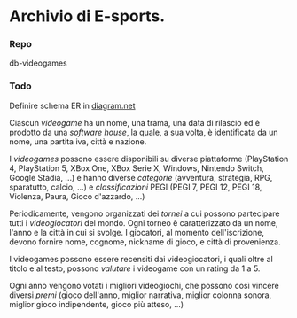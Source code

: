 # Archivio di E-sports.

### Repo
db-videogames

### Todo
Definire schema ER in [diagram.net](https://app.diagrams.net/)

Ciascun *videogame* ha un nome, una trama, una data di rilascio ed è prodotto da una *software house*, la quale, a sua volta, è identificata da un nome, una partita iva, città e nazione.

I *videogames* possono essere disponibili su diverse piattaforme (PlayStation 4, PlayStation 5, XBox One, XBox Serie X, Windows, Nintendo Switch, Google Stadia, ...) e hanno diverse *categorie* (avventura, strategia, RPG, sparatutto, calcio, ...) e *classificazioni* PEGI (PEGI 7, PEGI 12, PEGI 18, Violenza, Paura, Gioco d'azzardo, ...)

Periodicamente, vengono organizzati dei *tornei* a cui possono partecipare tutti i *videogiocatori* del mondo. Ogni torneo è caratterizzato da un nome, l'anno e la città in cui si svolge. I giocatori, al momento dell'iscrizione, devono fornire nome, cognome, nickname di gioco, e città di provenienza.

I videogames possono essere recensiti dai videogiocatori, i quali oltre al titolo e al testo, possono *valutare* i videogame con un rating da 1 a 5.

Ogni anno vengono votati i migliori videogiochi, che possono così vincere diversi *premi* (gioco dell'anno, miglior narrativa, miglior colonna sonora, miglior gioco indipendente, gioco più atteso, ...)